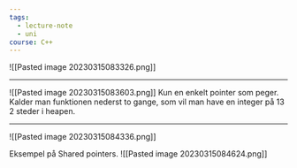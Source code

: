 ```yaml
---
tags:
  - lecture-note
  - uni
course: C++
---
```


![[Pasted image 20230315083326.png]]

***

![[Pasted image 20230315083603.png]]
Kun en enkelt pointer som peger.
Kalder man funktionen nederst to gange, som vil man have en integer på 13 2 steder i heapen.

***
![[Pasted image 20230315084336.png]]

Eksempel på Shared pointers.
![[Pasted image 20230315084624.png]]
